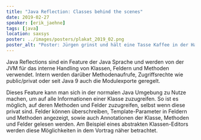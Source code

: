 ```yaml
---
title: "Java Reflection: Classes behind the scenes"
date: 2019-02-27
speaker: [erik_jaehne]
tags: [java]
location: saxsys
poster: ../images/posters/plakat_2019_02.png
poster_alt: "Poster: Jürgen grinst und hält eine Tasse Kaffee in der Hand."
---
```


Java Reflections sind ein Feature der Java Sprache und werden von der JVM für das interne Handling von Klassen, Feldern
und Methoden verwendet. Intern werden darüber Methodenaufrufe, Zugriffsrechte wie public/privat oder seit Java 9 auch
die Modulexporte geregelt.

Dieses Feature kann man sich in der normalen Java Umgebung zu Nutze machen, um auf alle Informationen einer Klasse
zuzugreifen. So ist es möglich, auf deren Methoden und Felder zuzugreifen, selbst wenn diese privat sind. Felder können
überschreiben, Template-Parameter in Feldern und Methoden angezeigt, sowie auch Annotationen der Klasse, Methoden und
Felder gelesen werden. Am Beispiel eines abstrakten Klassen-Editors werden diese Möglichkeiten in dem Vortrag näher
betrachtet.
